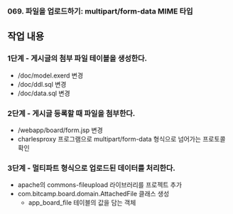 ### 069. 파일을 업로드하기: multipart/form-data MIME 타입

## 작업 내용

### 1단계 - 게시글의 첨부 파일 테이블을 생성한다.

- /doc/model.exerd 변경
- /doc/ddl.sql 변경
- /doc/data.sql 변경

### 2단계 - 게시글 등록할 때 파일을 첨부한다.

- /webapp/board/form.jsp 변경
- charlesproxy 프로그램으로 multipart/form-data 형식으로 넘어가는 프로토콜 확인

### 3단계 - 멀티파트 형식으로 업로드된 데이터를 처리한다.

- apache의 commons-fileupload 라이브러리를 프로젝트 추가
- com.bitcamp.board.domain.AttachedFile 클래스 생성
  - app_board_file 테이블의 값을 담는 객체
  
